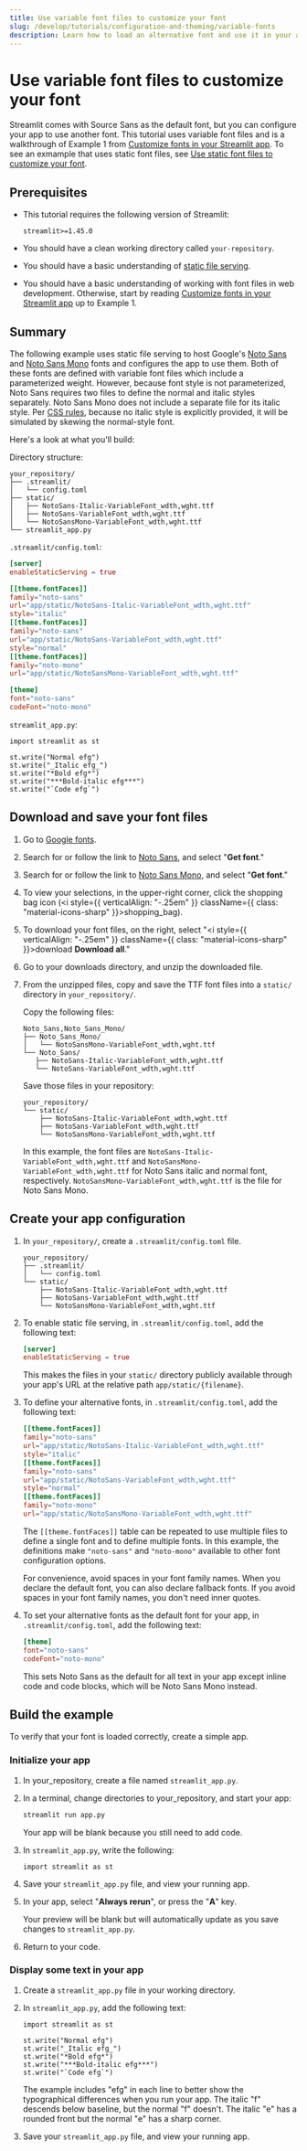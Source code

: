 ```yaml
---
title: Use variable font files to customize your font
slug: /develop/tutorials/configuration-and-theming/variable-fonts
description: Learn how to load an alternative font and use it in your app.
---
```


# Use variable font files to customize your font

Streamlit comes with Source Sans as the default font, but you can configure your app to use another font. This tutorial uses variable font files and is a walkthrough of Example 1 from [Customize fonts in your Streamlit app](/develop/concepts/configuration/theming-customize-fonts#example-1-define-an-alternative-font-with-variable-font-files). To see an exmample that uses static font files, see [Use static font files to customize your font](/develop/tutorials/configuration-and-theming/static-fonts).

## Prerequisites

- This tutorial requires the following version of Streamlit:

  ```text
  streamlit>=1.45.0
  ```

- You should have a clean working directory called `your-repository`.
- You should have a basic understanding of [static file serving](/develop/concepts/configuration/serving-static-files).
- You should have a basic understanding of working with font files in web development. Otherwise, start by reading [Customize fonts in your Streamlit app](/develop/concepts/configuration/theming-customize-fonts) up to Example 1.

## Summary

The following example uses static file serving to host Google's [Noto Sans](https://fonts.google.com/noto/specimen/Noto+Sans) and [Noto Sans Mono](https://fonts.google.com/noto/specimen/Noto+Sans+Mono) fonts and configures the app to use them. Both of these fonts are defined with variable font files which include a parameterized weight. However, because font style is not parameterized, Noto Sans requires two files to define the normal and italic styles separately. Noto Sans Mono does not include a separate file for its italic style. Per [CSS rules](https://developer.mozilla.org/en-US/docs/Web/CSS/font-style#italic), because no italic style is explicitly provided, it will be simulated by skewing the normal-style font.

Here's a look at what you'll build:

<Collapse title="Complete config.toml file" expanded={false}>

Directory structure:

```none
your_repository/
├── .streamlit/
│   └── config.toml
├── static/
│   ├── NotoSans-Italic-VariableFont_wdth,wght.ttf
│   ├── NotoSans-VariableFont_wdth,wght.ttf
│   └── NotoSansMono-VariableFont_wdth,wght.ttf
└── streamlit_app.py
```

`.streamlit/config.toml`:

```toml
[server]
enableStaticServing = true

[[theme.fontFaces]]
family="noto-sans"
url="app/static/NotoSans-Italic-VariableFont_wdth,wght.ttf"
style="italic"
[[theme.fontFaces]]
family="noto-sans"
url="app/static/NotoSans-VariableFont_wdth,wght.ttf"
style="normal"
[[theme.fontFaces]]
family="noto-mono"
url="app/static/NotoSansMono-VariableFont_wdth,wght.ttf"

[theme]
font="noto-sans"
codeFont="noto-mono"
```

`streamlit_app.py`:

```
import streamlit as st

st.write("Normal efg")
st.write("_Italic efg_")
st.write("*Bold efg*")
st.write("***Bold-italic efg***")
st.write("`Code efg`")
```

</Collapse>

## Download and save your font files

1. Go to [Google fonts](https://fonts.google.com/).

1. Search for or follow the link to [Noto Sans](https://fonts.google.com/noto/specimen/Noto+Sans), and select "**Get font**."

1. Search for or follow the link to [Noto Sans Mono](https://fonts.google.com/noto/specimen/Noto+Sans+Mono), and select "**Get font**."

1. To view your selections, in the upper-right corner, click the shopping bag icon (<i style={{ verticalAlign: "-.25em" }} className={{ class: "material-icons-sharp" }}>shopping_bag</i>).

1. To download your font files, on the right, select "<i style={{ verticalAlign: "-.25em" }} className={{ class: "material-icons-sharp" }}>download</i> **Download all**."

1. Go to your downloads directory, and unzip the downloaded file.

1. From the unzipped files, copy and save the TTF font files into a `static/` directory in `your_repository/`.

   Copy the following files:

   ```none
   Noto_Sans,Noto_Sans_Mono/
   ├── Noto_Sans_Mono/
   │   └── NotoSansMono-VariableFont_wdth,wght.ttf
   └── Noto_Sans/
      ├── NotoSans-Italic-VariableFont_wdth,wght.ttf
      └── NotoSans-VariableFont_wdth,wght.ttf
   ```

   Save those files in your repository:

   ```none
   your_repository/
   └── static/
       ├── NotoSans-Italic-VariableFont_wdth,wght.ttf
       ├── NotoSans-VariableFont_wdth,wght.ttf
       └── NotoSansMono-VariableFont_wdth,wght.ttf
   ```

   In this example, the font files are `NotoSans-Italic-VariableFont_wdth,wght.ttf` and `NotoSansMono-VariableFont_wdth,wght.ttf` for Noto Sans italic and normal font, respectively. `NotoSansMono-VariableFont_wdth,wght.ttf` is the file for Noto Sans Mono.

## Create your app configuration

1. In `your_repository/`, create a `.streamlit/config.toml` file.

   ```none
   your_repository/
   ├── .streamlit/
   │   └── config.toml
   └── static/
       ├── NotoSans-Italic-VariableFont_wdth,wght.ttf
       ├── NotoSans-VariableFont_wdth,wght.ttf
       └── NotoSansMono-VariableFont_wdth,wght.ttf
   ```

1. To enable static file serving, in `.streamlit/config.toml`, add the following text:

   ```toml
   [server]
   enableStaticServing = true
   ```

   This makes the files in your `static/` directory publicly available through your app's URL at the relative path `app/static/{filename}`.

1. To define your alternative fonts, in `.streamlit/config.toml`, add the following text:

   ```toml
   [[theme.fontFaces]]
   family="noto-sans"
   url="app/static/NotoSans-Italic-VariableFont_wdth,wght.ttf"
   style="italic"
   [[theme.fontFaces]]
   family="noto-sans"
   url="app/static/NotoSans-VariableFont_wdth,wght.ttf"
   style="normal"
   [[theme.fontFaces]]
   family="noto-mono"
   url="app/static/NotoSansMono-VariableFont_wdth,wght.ttf"
   ```

   The `[[theme.fontFaces]]` table can be repeated to use multiple files to define a single font and to define multiple fonts. In this example, the definitions make `"noto-sans"` and `"noto-mono"` available to other font configuration options.

   <Tip>

   For convenience, avoid spaces in your font family names. When you declare the default font, you can also declare fallback fonts. If you avoid spaces in your font family names, you don't need inner quotes.

   </Tip>

1. To set your alternative fonts as the default font for your app, in `.streamlit/config.toml`, add the following text:

   ```toml
   [theme]
   font="noto-sans"
   codeFont="noto-mono"
   ```

   This sets Noto Sans as the default for all text in your app except inline code and code blocks, which will be Noto Sans Mono instead.

## Build the example

To verify that your font is loaded correctly, create a simple app.

### Initialize your app

1. In your_repository, create a file named `streamlit_app.py`.

1. In a terminal, change directories to your_repository, and start your app:

   ```bash
   streamlit run app.py
   ```

   Your app will be blank because you still need to add code.

1. In `streamlit_app.py`, write the following:

   ```
   import streamlit as st
   ```

1. Save your `streamlit_app.py` file, and view your running app.

1. In your app, select "**Always rerun**", or press the "**A**" key.

   Your preview will be blank but will automatically update as you save changes to `streamlit_app.py`.

1. Return to your code.

### Display some text in your app

1. Create a `streamlit_app.py` file in your working directory.

1. In `streamlit_app.py`, add the following text:

   ```
   import streamlit as st

   st.write("Normal efg")
   st.write("_Italic efg_")
   st.write("*Bold efg*")
   st.write("***Bold-italic efg***")
   st.write("`Code efg`")
   ```

   The example includes "efg" in each line to better show the typographical differences when you run your app. The italic "f" descends below baseline, but the normal "f" doesn't. The italic "e" has a rounded front but the normal "e" has a sharp corner.

1. Save your `streamlit_app.py` file, and view your running app.
